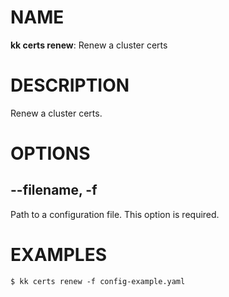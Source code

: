 # NAME
**kk certs renew**: Renew a cluster certs

# DESCRIPTION
Renew a cluster certs.

# OPTIONS

## **--filename, -f**
Path to a configuration file. This option is required.

# EXAMPLES
```
$ kk certs renew -f config-example.yaml
```


